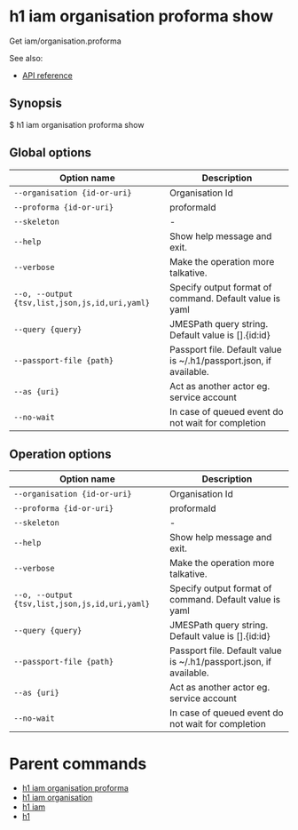 
# h1 iam organisation proforma show

Get iam/organisation.proforma

See also:

* [API reference](https://api.hyperone.com/v2/docs#operation/iam_organisation_proforma_get)

## Synopsis

$ h1 iam organisation proforma show <options>

## Global options

| Option name                                        | Description                                                        |
| -------------------------------------------------- | ------------------------------------------------------------------ |
| ```--organisation {id-or-uri}```                   | Organisation Id                                                    |
| ```--proforma {id-or-uri}```                       | proformaId                                                         |
| ```--skeleton```                                   | -                                                                  |
| ```--help```                                       | Show help message and exit.                                        |
| ```--verbose```                                    | Make the operation more talkative.                                 |
| ```--o, --output {tsv,list,json,js,id,uri,yaml}``` | Specify output format of command. Default value is yaml            |
| ```--query {query}```                              | JMESPath query string. Default value is [].\{id:id\}               |
| ```--passport-file {path}```                       | Passport file. Default value is ~/.h1/passport.json, if available. |
| ```--as {uri}```                                   | Act as another actor eg. service account                           |
| ```--no-wait```                                    | In case of queued event do not wait for completion                 |

## Operation options

| Option name                                        | Description                                                        |
| -------------------------------------------------- | ------------------------------------------------------------------ |
| ```--organisation {id-or-uri}```                   | Organisation Id                                                    |
| ```--proforma {id-or-uri}```                       | proformaId                                                         |
| ```--skeleton```                                   | -                                                                  |
| ```--help```                                       | Show help message and exit.                                        |
| ```--verbose```                                    | Make the operation more talkative.                                 |
| ```--o, --output {tsv,list,json,js,id,uri,yaml}``` | Specify output format of command. Default value is yaml            |
| ```--query {query}```                              | JMESPath query string. Default value is [].\{id:id\}               |
| ```--passport-file {path}```                       | Passport file. Default value is ~/.h1/passport.json, if available. |
| ```--as {uri}```                                   | Act as another actor eg. service account                           |
| ```--no-wait```                                    | In case of queued event do not wait for completion                 |

# Parent commands

* [h1 iam organisation proforma](./../README.md)
* [h1 iam organisation](./../../README.md)
* [h1 iam](./../../../README.md)
* [h1](./../../../../README.md)
